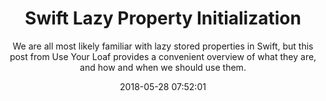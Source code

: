 ---
title: "Swift Lazy Property Initialization"
subtitle: "We are all most likely familiar with lazy stored properties in Swift, but this post from Use Your Loaf provides a convenient overview of what they are, and how and when we should use them."
tags: ["lazy","initialization"]
link: "https://useyourloaf.com/blog/swift-lazy-property-initialization/"
date: "2018-05-28 07:52:01"
---
